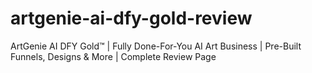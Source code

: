 # artgenie-ai-dfy-gold-review
ArtGenie AI DFY Gold™ | Fully Done-For-You AI Art Business | Pre-Built Funnels, Designs &amp; More | Complete Review Page
